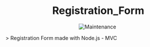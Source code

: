 <h1 align="center"> Registration_Form </h1>
<p align="center">
  <img alt="Maintenance" src="https://img.shields.io/badge/Maintained%3F-yes-03B0E8.svg" target="_blank" />
  <img alt="" src="https://img.shields.io/github/repo-size/Honey-10/Registration_Form?color=03B0E8" />
</p>
> Registration Form made with Node.js - MVC
